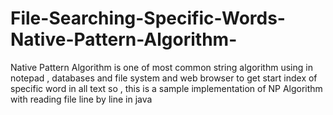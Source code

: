 # File-Searching-Specific-Words-Native-Pattern-Algorithm-
Native Pattern Algorithm is one of most common string algorithm using in notepad , databases and file system and web browser to get start index of specific word in all text  so , this is a sample implementation of NP Algorithm with reading file line by line in java  
